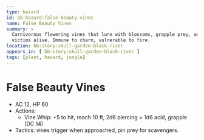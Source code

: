 ```yaml
---
type: hazard
id: bb:hazard:false-beauty-vines
name: False Beauty Vines
summary: >
  Carnivorous flowering vines that lure with blossoms, grapple prey, and dissolve
  victims alive. Immune to charm, vulnerable to fire.
location: bb:story:skull-garden-black-river
appears_in: [ bb:story:skull-garden-black-river ]
tags: [plant, hazard, jungle]
---
```


# False Beauty Vines
- AC 12, HP 60
- Actions:
  - Vine Whip: +5 to hit, reach 10 ft, 2d6 piercing + 1d6 acid, grapple (DC 14)
- Tactics: vines trigger when approached, pin prey for scavengers.
